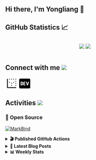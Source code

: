 ## Hi there, I'm Yongliang 👋 

## GitHub Statistics :chart_with_upwards_trend:
<div align="center">
<div style="display: flex; align-items: center; justify-content: center;">

[![](https://github-readme-stats.vercel.app/api?username=tlylt&show_icons=true&theme=tokyonight&hide_border=true&locale=en)](https://github.com/tlylt)
[![](https://github-readme-streak-stats.herokuapp.com/?user=tlylt&theme=tokyonight&hide_border=true)](https://github.com/tlylt)
</div>
</div>

## Connect with me <img src="https://media.giphy.com/media/iY8CRBdQXODJSCERIr/giphy.gif" width="30px">

<a href="https://www.yongliangliu.com/" target="_blank"><img align="center" src="static/site-icon.png" alt="yongliangliu.com" height="40" width="40" /></a>
<a href="https://dev.to/tlylt" target="_blank"><img align="center" src="static/dev-badge.svg" alt="dev.to/tlylt" height="35" width="35" /></a>

## Activities <img src="https://media.giphy.com/media/WUlplcMpOCEmTGBtBW/giphy.gif" width="30">

### 🔭 Open Source

[![MarkBind](https://github-readme-stats.vercel.app/api/pin/?username=markbind&repo=markbind)](https://github.com/MarkBind/markbind)

<details>
<summary> <b>🎬 Published GitHub Actions </b> </summary>

[![install-graphviz](https://github-readme-stats.vercel.app/api/pin/?username=tlylt&repo=install-graphviz)](https://github.com/tlylt/install-graphviz)

[![reposense-action](https://github-readme-stats.vercel.app/api/pin/?username=tlylt&repo=reposense-action)](https://github.com/tlylt/reposense-action)

[![markbin-action](https://github-readme-stats.vercel.app/api/pin/?username=markbind&repo=markbind-action)](https://github.com/MarkBind/markbind-action)

</details>

<details>
<summary> <b>📕 Latest Blog Posts</b> </summary>

<!-- BLOG-POST-LIST:START -->
- [Crossing abstraction barrier between parent and child class](https://www.yongliangliu.com/blog/cross-abstraction-barrier-between-parent-child/)
- [Intermediate GitHub CI Workflow Walk Through](https://www.yongliangliu.com/blog/intermediate-github-ci-workflow-walk-through/)
- [RooFind](https://www.yongliangliu.com/blog/roofind/)
- [Prove that the problem of determining whether a graph is connected is evasive](https://www.yongliangliu.com/blog/prove-graph-check-connected-evasive/)
- [Prove that every sorting algorithm must make at least lg&lpar;n!&rpar; comparisons](https://www.yongliangliu.com/blog/prove-sorting-at-least-lgn/)
<!-- BLOG-POST-LIST:END -->

</details>

<details>
<summary> <b>📊 Weekly Stats</b> </summary>

<!--START_SECTION:waka-->
![Code Time](http://img.shields.io/badge/Code%20Time-0%20secs-blue)

**🐱 My GitHub Data** 

> 🏆 2,928 Contributions in the Year 2022
 > 
> 📦 277.6 kB Used in GitHub's Storage 
 > 
> 🚫 Not Opted to Hire
 > 
> 📜 113 Public Repositories 
 > 
> 🔑 15 Private Repositories  
 > 
**I'm an Early 🐤** 

```text
🌞 Morning    485 commits    ███████░░░░░░░░░░░░░░░░░░   29.72% 
🌆 Daytime    404 commits    ██████░░░░░░░░░░░░░░░░░░░   24.75% 
🌃 Evening    606 commits    █████████░░░░░░░░░░░░░░░░   37.13% 
🌙 Night      137 commits    ██░░░░░░░░░░░░░░░░░░░░░░░   8.39%

```
📅 **I'm Most Productive on Thursday** 

```text
Monday       217 commits    ███░░░░░░░░░░░░░░░░░░░░░░   13.3% 
Tuesday      186 commits    ██░░░░░░░░░░░░░░░░░░░░░░░   11.4% 
Wednesday    245 commits    ███░░░░░░░░░░░░░░░░░░░░░░   15.01% 
Thursday     268 commits    ████░░░░░░░░░░░░░░░░░░░░░   16.42% 
Friday       267 commits    ████░░░░░░░░░░░░░░░░░░░░░   16.36% 
Saturday     211 commits    ███░░░░░░░░░░░░░░░░░░░░░░   12.93% 
Sunday       238 commits    ███░░░░░░░░░░░░░░░░░░░░░░   14.58%

```


📊 **This Week I Spent My Time On** 

```text
⌚︎ Time Zone: Asia/Singapore

💬 Programming Languages: 
Go                       1 hr 43 mins        ███████████████░░░░░░░░░░   62.2% 
Markdown                 21 mins             ███░░░░░░░░░░░░░░░░░░░░░░   12.79% 
HTML                     19 mins             ███░░░░░░░░░░░░░░░░░░░░░░   11.57% 
JSON                     11 mins             █░░░░░░░░░░░░░░░░░░░░░░░░   7.1% 
Other                    6 mins              █░░░░░░░░░░░░░░░░░░░░░░░░   4.06%

```


 Last Updated on 28/05/2022 00:40:23 UTC
<!--END_SECTION:waka-->

</details>